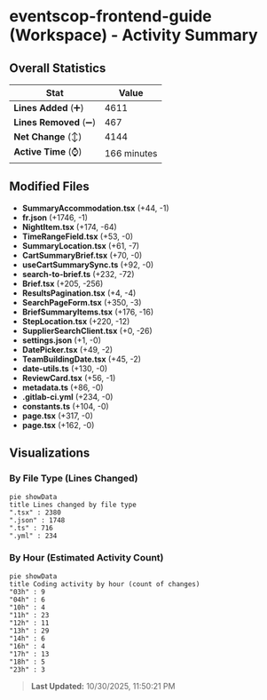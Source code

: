 # eventscop-frontend-guide (Workspace) - Activity Summary 

## Overall Statistics

| Stat                   | Value                                                             |
| ---------------------- | ----------------------------------------------------------------- |
| **Lines Added** (➕)   | 4611                                          |
| **Lines Removed** (➖) | 467                                        |
| **Net Change** (↕)    | 4144                |
| **Active Time** (⌚)   | 166 minutes |


## Modified Files
- **SummaryAccommodation.tsx** (+44, -1)
- **fr.json** (+1746, -1)
- **NightItem.tsx** (+174, -64)
- **TimeRangeField.tsx** (+53, -0)
- **SummaryLocation.tsx** (+61, -7)
- **CartSummaryBrief.tsx** (+70, -0)
- **useCartSummarySync.ts** (+92, -0)
- **search-to-brief.ts** (+232, -72)
- **Brief.tsx** (+205, -256)
- **ResultsPagination.tsx** (+4, -4)
- **SearchPageForm.tsx** (+350, -3)
- **BriefSummaryItems.tsx** (+176, -16)
- **StepLocation.tsx** (+220, -12)
- **SupplierSearchClient.tsx** (+0, -26)
- **settings.json** (+1, -0)
- **DatePicker.tsx** (+49, -2)
- **TeamBuildingDate.tsx** (+45, -2)
- **date-utils.ts** (+130, -0)
- **ReviewCard.tsx** (+56, -1)
- **metadata.ts** (+86, -0)
- **.gitlab-ci.yml** (+234, -0)
- **constants.ts** (+104, -0)
- **page.tsx** (+317, -0)
- **page.tsx** (+162, -0)

## Visualizations

### By File Type (Lines Changed)

```mermaid
pie showData
title Lines changed by file type
".tsx" : 2380
".json" : 1748
".ts" : 716
".yml" : 234
```

### By Hour (Estimated Activity Count)

```mermaid
pie showData
title Coding activity by hour (count of changes)
"03h" : 9
"04h" : 6
"10h" : 4
"11h" : 23
"12h" : 11
"13h" : 29
"14h" : 6
"16h" : 4
"17h" : 13
"18h" : 5
"23h" : 3
```


> **Last Updated:** 10/30/2025, 11:50:21 PM